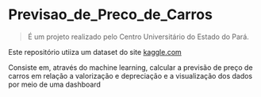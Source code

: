 # Previsao_de_Preco_de_Carros
<blockquote>
<p>É um projeto realizado pelo Centro Universitário do Estado do Pará.</p>
</blockquote>

Este repositório utiiza um dataset do site [kaggle.com](https://www.kaggle.com/datasets/cisautomotiveapi/large-car-dataset)


Consiste em, através do machine learning, calcular a previsão de preço de carros em relação a valorização e depreciação e a visualização dos dados por meio de uma dashboard
